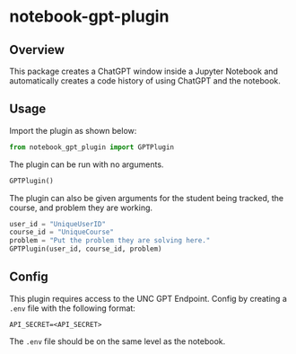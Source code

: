 # notebook-gpt-plugin

## Overview

This package creates a ChatGPT window inside a Jupyter Notebook and automatically creates a code history of using ChatGPT and the notebook.

## Usage

Import the plugin as shown below:

```python
from notebook_gpt_plugin import GPTPlugin
```

The plugin can be run with no arguments.

```python
GPTPlugin()
```

The plugin can also be given arguments for the student being tracked, the course, and problem they are working.

```python
user_id = "UniqueUserID"
course_id = "UniqueCourse"
problem = "Put the problem they are solving here."
GPTPlugin(user_id, course_id, problem)
```

## Config

This plugin requires access to the UNC GPT Endpoint. Config by creating a `.env` file with the following format:

```
API_SECRET=<API_SECRET>
```

The `.env` file should be on the same level as the notebook.
